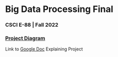 # Big Data Processing Final
### CSCI E-88 | Fall 2022

### [Project Diagram](final-diagram.jpeg)

Link to [Google Doc](https://docs.google.com/document/d/1fpE3qXd-xUk6bGyzKiNBM5G5MIVNDpyD_RTs17uGSEg/edit?usp=sharing) 
Explaining Project
